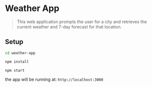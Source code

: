 # Weather App
> This web application prompts the user for a city and retrieves the current weather and 7-day forecast for that location.

## Setup
```sh
cd weather-app

npm install

npm start
```

the app will be running at: `http://localhost:3000`

